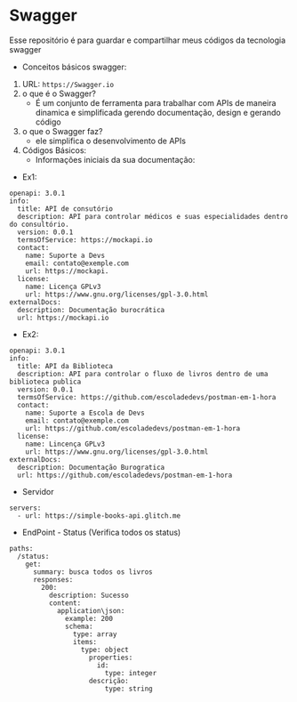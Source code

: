 # Swagger
Esse repositório é para guardar e compartilhar meus códigos da tecnologia swagger

* Conceitos básicos swagger:
1. URL: `https://Swagger.io`
2. o que é o Swagger?
    * É um conjunto de ferramenta para trabalhar com APIs de maneira dinamica e simplificada gerendo documentação, design e gerando código
3. o que o Swagger faz?
    * ele simplifica o desenvolvimento de APIs
4. Códigos Básicos:
    * Informações iniciais da sua documentação:
* Ex1:
```
openapi: 3.0.1
info:
  title: API de consutório
  description: API para controlar médicos e suas especialidades dentro do consultório.
  version: 0.0.1
  termsOfService: https://mockapi.io
  contact:
    name: Suporte a Devs
    email: contato@exemple.com
    url: https://mockapi.
  license:
    name: Licença GPLv3
    url: https://www.gnu.org/licenses/gpl-3.0.html
externalDocs:
  description: Documentação burocrática
  url: https://mockapi.io
```
* Ex2:

```
openapi: 3.0.1
info:
  title: API da Biblioteca
  description: API para controlar o fluxo de livros dentro de uma biblioteca publica
  version: 0.0.1
  termsOfService: https://github.com/escoladedevs/postman-em-1-hora
  contact:
    name: Suporte a Escola de Devs
    email: contato@exemple.com
    url: https://github.com/escoladedevs/postman-em-1-hora
  license:
    name: Lincença GPLv3
    url: https://www.gnu.org/licenses/gpl-3.0.html
externalDocs:
  description: Documentação Burogratica
  url: https://github.com/escoladedevs/postman-em-1-hora
```
* Servidor
```
servers: 
  - url: https://simple-books-api.glitch.me
```
* EndPoint - Status (Verifica todos os status)
```
paths:
  /status:
    get:
      summary: busca todos os livros
      responses:
        200:
          description: Sucesso
          content:
            application\json:
              example: 200
              schema:
                type: array
                items:
                  type: object
                    properties:
                      id:
                        type: integer
                    descrição:
                        type: string
```
